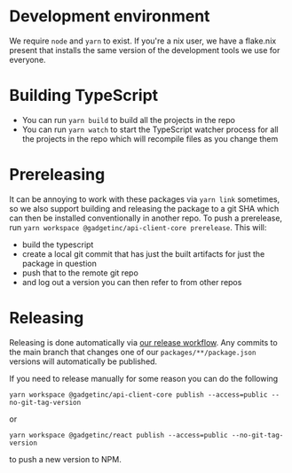 # Development environment

We require `node` and `yarn` to exist. If you're a nix user, we have a flake.nix present that installs the same version of the development tools we use for everyone.

# Building TypeScript

- You can run `yarn build` to build all the projects in the repo
- You can run `yarn watch` to start the TypeScript watcher process for all the projects in the repo which will recompile files as you change them

# Prereleasing

It can be annoying to work with these packages via `yarn link` sometimes, so we also support building and releasing the package to a git SHA which can then be installed conventionally in another repo. To push a prerelease, run `yarn workspace @gadgetinc/api-client-core prerelease`. This will:

- build the typescript
- create a local git commit that has just the built artifacts for just the package in question
- push that to the remote git repo
- and log out a version you can then refer to from other repos

# Releasing

Releasing is done automatically via [our release workflow](.github/workflows/release.yml). Any commits to the main branch that changes one of our `packages/**/package.json` versions will automatically be published.

If you need to release manually for some reason you can do the following

```
yarn workspace @gadgetinc/api-client-core publish --access=public --no-git-tag-version
```

or

```
yarn workspace @gadgetinc/react publish --access=public --no-git-tag-version
```

to push a new version to NPM.

